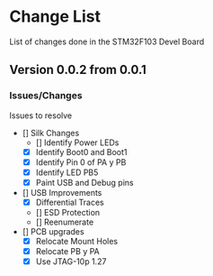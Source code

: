 # Change List
List of changes done in the STM32F103 Devel Board
## Version 0.0.2 from 0.0.1
### Issues/Changes
Issues to resolve
* [] Silk Changes
  * [] Identify Power LEDs
  * [X] Identify Boot0 and Boot1
  * [X] Identify Pin 0 of PA y PB
  * [X] Identify LED PB5
  * [X] Paint USB and Debug pins
* [] USB Improvements
  * [x] Differential Traces
  * [] ESD Protection
  * [] Reenumerate
* [] PCB upgrades
  * [X] Relocate Mount Holes
  * [X] Relocate PB y PA 
  * [X] Use JTAG-10p 1.27
